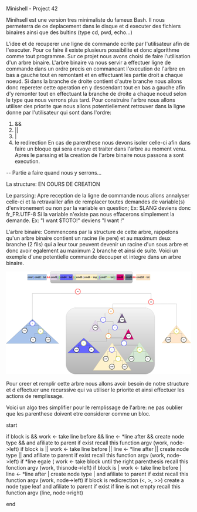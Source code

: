 Minishell - Project 42

Minihsell est une version tres minimaliste du fameux Bash. Il nous permeterra de ce deplacement dans le disque et d executer des fichiers binaires ainsi que des bultins (type cd, pwd, echo...)

L'idee et de recuperer une ligne de commande ecrite par l'utilisateur afin de l'executer.
Pour ce faire il existe plusieurs possibilite et donc algorithme comme tout programme.
Sur ce projet nous avons choisi de faire l'utilisation d'un arbre binaire.
L'arbre binaire va nous servir a effectuer ligne de commande dans un ordre precis en commancant l'execution de l'arbre en bas a gauche tout en remontant et en effectuant les partie droit a chaque noeud. Si dans la branche de droite contient d'autre branche nous allons donc repereter cette operation en y descendant tout en bas a gauche afin d'y remonter tout en effectuant la branche de droite a chaque noeud selon le type que nous verrons plus tard.
Pour construire l'arbre nous allons utiliser des priorite que nous allons potentiellement retrouver dans la ligne donne par l'utilisateur qui sont dans l'ordre:
1. &&
2. ||
3. |
4. le redirection
En cas de parenthese nous devons isoler celle-ci afin dans faire un bloque qui sera envoye et traiter dans l'arbre au moment venu.
Apres le parssing et la creation de l'arbre binaire nous passons a sont execution.

-- Partie a faire quand nous y serrons...

La structure:
EN COURS DE CREATION

Le parssing:
Apre reception de la ligne de commande nous allons annalyser celle-ci et la retravailler afin de remplacer toutes demandes de variable(s) d'environement ou non par la variable en question;
Ex: $LANG deviens donc fr_FR.UTF-8
Si la variable n'existe pas nous effacerons simplement la demande.
Ex: "I want $TOTO!" deviens "I want !"

L'arbre binaire:
Commencons par la structure de cette arbre, rappelons qu'un arbre binaire contient un racine (le pere) et au maximum deux branche (2 fils) qui a leur tour peuvent devenir un racine d'un sous arbre et donc avoir egalement au maximum 2 branche et ainsi de suite.
Voici un exemple d'une potentielle commande decouper et integre dans un arbre binaire.

![Alt text](img/bt.png?raw=true "Title")

Pour creer et remplir cette arbre nous allons avoir besoin de notre structure et d effectuer une recurssive qui va utiliser le priorite et ainsi effectuer les actions de remplissage.

Voici un algo tres simplifier pour le remplissage de l'arbre:
ne pas oublier que les parenthese doivent etre considerer comme un bloc.

start

if block is &&
  work <- take line before &&
  line <- *line after &&
  create node type && and afiliate to parent if exist
  recall this function argv (work, node->left)
if block is ||
  work <- take line before ||
  line <- *line after ||
  create node type || and afiliate to parent if exist
  recall this function argv (work, node->left)
 if *line egale (
  work <- take block until the right parenthesis
  recall this fonction argv (work, thisnode->left)
 if block is |
  work <- take line before |
  line <- *line after |
  create node type | and afiliate to parent if exist
  recall this function argv (work, node->left)
 if block is redicrection (<, >, >>)
  create a node type leaf and afiliate to parent if exist
 if line is not empty
  recall this function argv (line, node->right)

end
